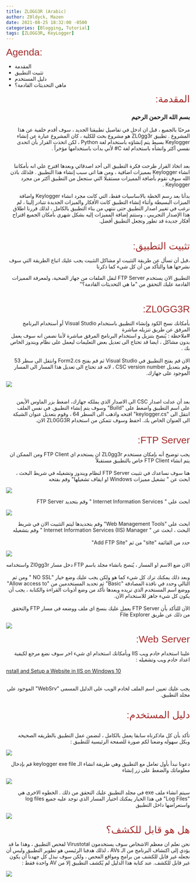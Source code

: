 ```yaml
---
title: ZLOGG3R (Arabic)
author: Z0ldyck, Mazen
date: 2021-08-25 18:32:00 -0500
categories: [Blogging, Tutorial]
tags: [ZLOGG3R, KeyLogger]
---
```


<html>
<p><span style="font-size:20pt;font-family:Arial;color:#a52a2a;background-color:transparent;font-weight:400;font-style:normal;font-variant:normal;text-decoration:none;vertical-align:baseline;white-space:pre;white-space:pre-wrap;">Agenda:</span></p>
</html>

- المقدمة
- تثبيت التطبيق
- دليل المستخدم
- ماهي التحديثات القادمة؟

<html>
<div dir="rtl">
<p dir="rtl" align="right"><span style="font-size:20pt;font-family:Arial;color:#a52a2a;background-color:transparent;font-weight:400;font-style:normal;">المقدمة:</span></p>
</div>
</html>


<html>
<div dir="rtl" align="right">
<h3>بسم الله الرحمن الرحيم</h3>
</div>
</html>
  

<html>
<div dir="rtl" align="right">
مرحبًا بالجميع ، قبل ان ادخل في تفاصيل تطبيقنا الجديد ، سوف أقدم خلفية عن هذا المشروع . تطبيق ZL0gg3r هو مشروع بحث للكلية ، كان المشروع عبارة عن إنشاء Keylogger بسيط يتم إنشاؤه باستخدام لغة Python ، لكن اتخذت القرار بأن اتحدى نفسي أكثر وانشأه باستخدام لغة C# لأني بدأت باستخدامها مؤخراً .
</div>
</html>

<html>
<div dir="rtl" align="right">
<br>
  
بعد اتخاذ القرار طرحت فكرة التطبيق الى أحد اصدقائي وبعدها اقترح علي انه بأمكاننا انشاء Keylogger بمميزات اضافية ، ومن هنا اتى سبب إنشاء هذا التطبيق .
فلذلك باذن الله سوف نقوم بأضافة المميزات مستقبلا التي ستجعل من التطبيق أكثر من مجرد Keylogger .


بدأنا بعد رسم الخطة بالاساسيات فقط، التي كانت مجرد انشاء Keylogger واضافة الميزات البسيطة 
وأثناء إنشاء التطبيق كانت الأفكار والميزات الجديدة تتبادر إلينا ، لم نرغب في تغيير اصدار التطبيق حتى ننتهي من بناء التطبيق بالكامل ، لذلك قررنا اطلاق هذا الإصدار التجريبي ، وستتم إضافة المميزات إليه بشكل شهري 
بأمكان الجميع اقتراح أفكار جديدة قد تطور وتجعل التطبيق أفضل.
</div>
<br>
</html>


<html>
<div dir="rtl">
<p dir="rtl" align="right"><span style="font-size:20pt;font-family:Arial;color:#a52a2a;background-color:transparent;font-weight:400;font-style:normal;">تثبيت التطبيق:</span></p>
</div>
</html>

<html>
<div dir="rtl" align="right">
،قبل أن تسأل عن طريقة التثبيت او مشاكل التثبيت
يجب عليك اتباع الطريقة التي سوف نشرحها هنا والتأكد من أن كل شيء كما ذكرنا 

التطبيق الان يستخدم FTP Server لنقل الملفات من جهاز الضحية، ولمعرفة المميزات القادمة عليك التحقق من "ما هي التحديثات القادمة؟"
</div>
</html>

<html>
<br>
<div dir="rtl" align="right">
<p><span style="font-size:20pt;font-family:Arial;color:#a52a2a;background-color:transparent;font-weight:400;font-style:normal;">ZL0GG3R:</span></p>
</div>
</html>

<html>
<body>
<div dir="rtl" align="right">
بأمكانك نسخ الكود وإنشاء التطبيق باستخدام Visual Studio أو أستخدام البرنامج المرفق عن طريق تنزيله مباشرة 
<br> #ملاحظة : يُنصح بتنزيل و استخدام البرنامج المرفق مباشرة لأننا نضمن انه سوف يعمل بدون مشاكل ، ايضا قد تحتاج الى تعديل بعض التعليمات ليعمل على نظام ويندوز الخاص بك . <br>

</div>
<br>
<div dir="rtl" align="right">
الان قم بفتح التطبيق في Visual Studio ثم قم بفتح Form2.cs وانتقل الى سطر 53 وقم بتعديل CSC version number ، لانه قد تحتاج الى تعديل هذا المسار الى المسار الموجود على جهازك.
</div> 
</body>
</html>

![](../../images/ZLOGG3R/5.png)

<html>
<br>
<div dir="rtl" align="right">
بعد أن عدلت اصدار CSC الى الاصدار الذي يملكه جهازك، اضغط بزر الماوس الأيمن على اسم التطبيق واضغط على "Build" وسوف يتم إنشاء التطبيق. في نفس الملف انتقل الى "keylogger.cs" افتحه واذهب الى السطر 64 ، وقوم بتعديل عنوان الشبكة الى العنوان الخاص بك. احفظ وسوف تتمكن من استخدام ZL0GG3R الان. 
</div>
</html>

<html>
<br>
<div dir="rtl" align="right">
<p><span style="font-size:20pt;font-family:Arial;color:#a52a2a;background-color:transparent;font-weight:400;font-style:normal;">FTP Server:</span></p>
</div>
</html>


<html>
<body>
<div dir="rtl" align="right">
يجب توضيح أنه بإمكان مستخدم ZL0gg3r ان يستخدم اي FTP Client  ومن الممكن ان يتم انشاء FTP Client خاص بالتطبيق مستقبلاً 
</div>
<br>
<div dir="rtl" align="right">
هنا سوف نساعدك في تثبيت FTP Server لنظام ويندوز وتشغيله 
في شريط البحث ، ابحث عن " تشغيل مميزات Windows او ايقاف تشغيلها" وقم بفتحه 
</div>
</body>
</html>

![](../../images/ZLOGG3R/1.png)

<html>
<div dir="rtl" align="right">
ابحث على " Internet Information Services " وقم بتحديد FTP Server
</div>
</html>

![](../../images/ZLOGG3R/2.png)

<html>
<div dir="rtl" align="right">
ابحث على "Web Management Tools" وقم بتحديدها ليتم التثبيت
الان في شريط البحث ، ابحث عن " Internet Information Services (IIS) Manager " وقم بتشغيله 
</div>
</html>


<html>
<br>
<div dir="rtl" align="right">
حدد من القائمة "site" من ثم "Add FTP Site"
</div>
</html>

![](../../images/ZLOGG3R/3.png)

<html>
<div dir="rtl" align="right">
الان ضع الاسم او المسار ، يُنصح بانشاء مجلد باسم FTP دخل مسار Zl0gg3r واستخدامه
</div>
<br>
<div dir="rtl" align="right">
وبعد ذلك يمكنك ترك كل شيء كما هو ولكن يجب عليك وضع خيار "NO SSL " ومن ثم التالي وحدد في نافذة المصادقة "Basic" ثم تحديد المستخدمين من "Allow access to" ووضع اسم المستخدم الذي تريده وبعدها تأكد من وضع أذونات القراءة والكتابة ، يجب أن يكون كل شيء جاهز للاستخدام الآن.
</div>
<br>
<div dir="rtl" align="right">
الآن للتأكد بأن FTP Server يعمل عليك بنسخ اي ملف ووضعه في مسار FTP والتحقق من ذلك عن طريق File Explorer
</div>
</html>

![](../../images/ZLOGG3R/4.png)

<html>
<div dir="rtl">
<p dir="rtl" align="right"><span style="font-size:20pt;font-family:Arial;color:#a52a2a;background-color:transparent;font-weight:400;font-style:normal;">Web Server:</span></p>
</div>
</html>

<html>
<div dir="rtl" align="right">
علينا استخدام خادم ويب IIS وبأمكانك استخدام اي شيء اخر 
سوف نضع مرجع لكيفية اعداد خادم ويب وتشغيله :  
</div>
</html>

[nstall and Setup a Website in IIS on Windows 10](https://helpdeskgeek.com/windows-10/install-and-setup-a-website-in-iis-on-windows-10/)

<html>
<br>
<div dir="rtl" align="right">
يجب عليك تعيين اسم الملف لخادم الويب على الدليل المسمى "WebSrv" الموجود على مجلد التطبيق. 
</div>
</html>

<html>
<br>
<div dir="rtl">
<p dir="rtl" align="right"><span style="font-size:20pt;font-family:Arial;color:#a52a2a;background-color:transparent;font-weight:400;font-style:normal;">دليل المستخدم: </span></p>
</div>
</html>
</html>

<html>
<br>
<div dir="rtl" algin="right">
تأكد بأن كل ماذكرناه سابقا يعمل بالكامل ، لنضمن عمل التطبيق بالطريقه الصحيحه وبكل سهوله 
وضعنا لكم صورة للصفحة الرئيسية للتطبيق :
</div>
</html>

![](../../images/ZLOGG3R/z1.png)

<html>
<div dir="rtl" algin="right">
دعونا نبدأ بأول تعامل مع التطبيق وهي طريقة انشاء الـ keylogger exe file
قم بإدخال معلوماتك والضغط على زر إنشاء
</div>
</html>

![](../../images/ZLOGG3R/z2.png)

<html>
<div dir="rtl" algin="right">
سيتم انشاء ملف exe في مجلد التطبيق عليك التحقق من ذلك . 
الخطوه الاخرى هي "Log Files" في هذا الخيار يمكنك اختيار المسار الذي توجد عليه جميع log files واستعراضها داخل التطبيق 
</div>
</html>
  
![](../../images/ZLOGG3R/z3.png)
  
<html>
<div dir="rtl">
<p dir="rtl" align="right"><span style="font-size:20pt;font-family:Arial;color:#a52a2a;background-color:transparent;font-weight:400;font-style:normal;">هل هو قابل للكشف؟</span></p>
</div>
</html>
  
<html>
<div dir="rtl" algin="right">
نحن نعلم ان معظم الاشخاص سوف يستخدمون Virustotal لفحص التطبيق ، وهذا ما قد يؤدي إلى اكتشاف البرنامج من الـ AVs ، لذلك هدفنا الرئيسي هو تطوير التطبيق وليس أن نجعله غير قابل للكشف من برامج ومواقع الفحص ، ولكن سوف نبذل كل جهدنا أن يكون غير قابل للكشف. عند كتابة هذا الدليل لم يُكشف التطبيق إلا من AV واحدة فقط : 
</div>
</html>
  
![](../../images/ZLOGG3R/z4.png)
